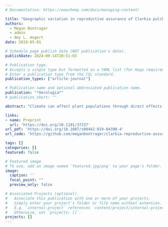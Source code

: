 ```yaml
---
# Documentation: https://wowchemy.com/docs/managing-content/

title: "Geographic variation in reproductive assurance of Clarkia pulchella"
authors: 
  - Megan Bontrager
  - admin
  - Amy L. Angert
date: 2019-05-01

# Schedule page publish date (NOT publication's date).
publishDate: 2024-09-14T20:51:03

# Publication type.
# Accepts a single type but formatted as a YAML list (for Hugo requirements).
# Enter a publication type from the CSL standard.
publication_types: ["article-journal"]

# Publication name and optional abbreviated publication name.
publication: "*Oecologia*"
# publication_short: ""

abstract: "Climate can affect plant populations through direct effects on physiology and fitness, and through indirect effects on their relationships with pollinating mutualists. We therefore expect that geographic variation in climate might lead to variation in plant mating systems. Biogeographic processes, such as range expansion, can also contribute to geographic patterns in mating system traits. We manipulated pollinator access to plants in eight sites spanning the geographic range of Clarkia pulchella to investigate geographic and climatic drivers of fruit production and seed set in the absence of pollinators (reproductive assurance). We examined how reproductive assurance and fruit production varied with the position of sites within the range of the species and with temperature and precipitation. We found that reproductive assurance in C. pulchella was greatest in populations in the northern part of the species’ range and was not well explained by any of the climate variables that we considered. In the absence of pollinators, some populations of C. pulchella have the capacity to increase fruit production, perhaps through resource reallocation, but this response is climate dependent. Pollinators are important for reproduction in this species, and recruitment is sensitive to seed input. The degree of autonomous self-pollination that is possible in populations of this mixed-mating species may be shaped by historic biogeographic processes or variation in plant and pollinator community composition rather than variation in climate."

links:
- name: Preprint
  url: 'https://doi.org/10.1101/37237'
url_pdf: 'https://doi.org/10.1007/s00442-019-04390-4'
url_code: 'https://github.com/meganbontrager/clarkia-reproductive-assurance'

tags: []
categories: []
featured: false

# Featured image
# To use, add an image named `featured.jpg/png` to your page's folder. 
image:
  caption: ''
  focal_point: ""
  preview_only: false

# Associated Projects (optional).
#   Associate this publication with one or more of your projects.
#   Simply enter your project's folder or file name without extension.
#   E.g. `internal-project` references `content/project/internal-project/index.md`.
#   Otherwise, set `projects: []`.
projects: []
---
```

